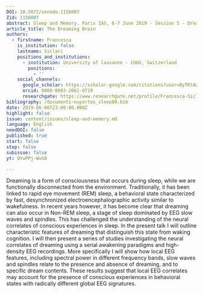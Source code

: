 ```yaml
---
DOI: 10.5072/zenodo.1156007
Zid: 1156007
abstract: Sleep and Memory. Paris IAS, 6-7 June 2019 - Session 5 - Dreaming (Part II)
article_title: The Dreaming Brain
authors:
  - firstname: Francesca
    is_institution: false
    lastname: Siclari
    positions_and_institutions:
      - institution: University of lausanne - CHUV, Switzerland
        positions:
          - ''
    social_channels:
      google_scholar: https://scholar.google.com/citations?user=ByTKtAwAAAAJ&hl=en
      orcid: 0000-0003-2061-9719
      researchgate: https://www.researchgate.net/profile/Francesca-Siclari
bibliography: /documents-exportes_sleep09.bib
date: 2019-06-06T23:00:00.000Z
highlight: false
issue: content/issues/sleep-and-memory.md
language: English
needDOI: false
published: true
start: false
stop: false
subissue: false
yt: QYwPPj-WvG0

---
```


Dreaming is a form of consciousness that occurs during sleep, while we are functionally disconnected from the environment. Traditionally, it has been linked to rapid eye movement (REM) sleep, a behavioral state characterized by fast, desynchronized electroencephalographic activity similar to wakefulness. In recent years however, it has become clear that dreaming can also occur in Non-REM sleep, a stage of sleep dominated by EEG slow waves and spindles. This has challenged the understanding of the neural correlates of conscious experiences in sleep. In the present talk I will outline characteristic features of dreaming that distinguish this state from waking cognition. I will then present a series of studies investigating the neural correlates of dreaming using a serial awakening paradigms and high-density EEG recordings. More specifically I will show how local EEG features, including spectral power in different frequency bands, slow waves and spindles relate to the presence and absence of dreaming, and to  
specific dream contents. These results suggest that local EEG correlates may account for the presence of conscious experiences in behavioral states with radically different global EEG signatures.

<Youtube yt="QYwPPj-WvG0" caption="The Dreaming Brain"></Youtube>